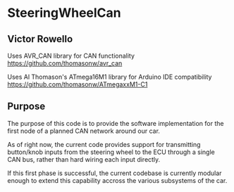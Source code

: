 # SteeringWheelCan
## Victor Rowello

Uses AVR_CAN library for CAN functionality
https://github.com/thomasonw/avr_can


Uses Al Thomason's ATmega16M1 library for Arduino IDE compatibility
https://github.com/thomasonw/ATmegaxxM1-C1

## Purpose

The purpose of this code is to provide the software implementation for the first node of a planned CAN network around our car.

As of right now, the current code provides support for transmitting button/knob inputs from the steering wheel to the ECU through a single CAN bus, rather than hard wiring each input directly.

If this first phase is successful, the current codebase is currently modular enough to extend this capability accross the various subsystems of the car.
